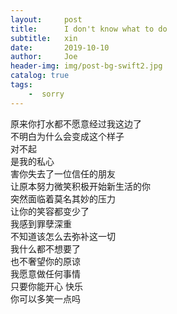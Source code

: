 ```yaml
---
layout:     post
title:      I don't know what to do
subtitle:   xin
date:       2019-10-10
author:     Joe
header-img: img/post-bg-swift2.jpg
catalog: true
tags:
    -  sorry   
---
```

原来你打水都不愿意经过我这边了  
不明白为什么会变成这个样子  
对不起  
是我的私心  
害你失去了一位信任的朋友  
让原本努力微笑积极开始新生活的你  
突然面临着莫名其妙的压力  
让你的笑容都变少了  
我感到罪孽深重  
不知道该怎么去弥补这一切  
我什么都不想要了  
也不奢望你的原谅  
我愿意做任何事情  
只要你能开心 快乐  
你可以多笑一点吗
